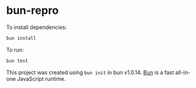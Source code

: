# bun-repro

To install dependencies:

```bash
bun install
```

To run:

```bash
bun test
```

This project was created using `bun init` in bun v1.0.14. [Bun](https://bun.sh) is a fast all-in-one JavaScript runtime.
